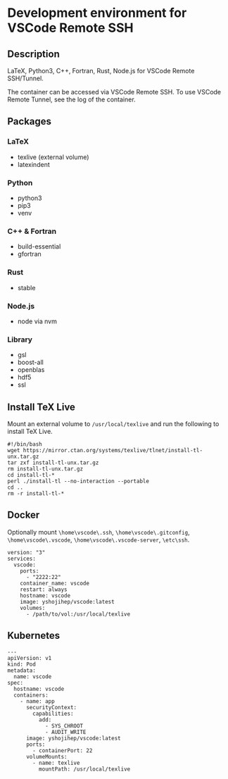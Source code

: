 # Development environment for VSCode Remote SSH
## Description
LaTeX, Python3, C++, Fortran, Rust, Node.js for VSCode Remote SSH/Tunnel.

The container can be accessed via VSCode Remote SSH. To use VSCode Remote Tunnel, see the log of the container.

## Packages

### LaTeX
* texlive (external volume)
* latexindent

### Python
* python3
* pip3
* venv

### C++ & Fortran
* build-essential
* gfortran

### Rust
* stable

### Node.js
* node via nvm

### Library
* gsl
* boost-all
* openblas
* hdf5
* ssl

## Install TeX Live
Mount an external volume to `/usr/local/texlive` and run the following to install TeX Live.
```
#!/bin/bash
wget https://mirror.ctan.org/systems/texlive/tlnet/install-tl-unx.tar.gz
tar zxf install-tl-unx.tar.gz
rm install-tl-unx.tar.gz
cd install-tl-*
perl ./install-tl --no-interaction --portable
cd ..
rm -r install-tl-*
```

## Docker
Optionally mount `\home\vscode\.ssh`, `\home\vscode\.gitconfig`, `\home\vscode\.vscode`, `\home\vscode\.vscode-server`, `\etc\ssh`.
```
version: "3"
services:
  vscode:
    ports:
      - "2222:22"
    container_name: vscode
    restart: always
    hostname: vscode
    image: yshojihep/vscode:latest
    volumes:
      - /path/to/vol:/usr/local/texlive
```

## Kubernetes
```
---
apiVersion: v1
kind: Pod
metadata:
  name: vscode
spec:
  hostname: vscode
  containers:
    - name: app
      securityContext:
        capabilities:
          add:
            - SYS_CHROOT
            - AUDIT_WRITE
      image: yshojihep/vscode:latest
      ports:
        - containerPort: 22
      volumeMounts:
        - name: texlive
          mountPath: /usr/local/texlive
```